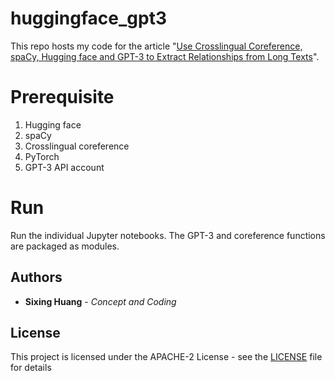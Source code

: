 # huggingface_gpt3

This repo hosts my code for the article "[Use Crosslingual Coreference, spaCy, Hugging face and GPT-3 to Extract Relationships from Long Texts](https://dgg32.medium.com/use-crosslingual-coreference-spacy-hugging-face-and-gpt-3-to-extract-relationships-from-long-17a9f7f48b9a)".


# Prerequisite

1. Hugging face
2. spaCy
3. Crosslingual coreference
4. PyTorch
5. GPT-3 API account


# Run

Run the individual Jupyter notebooks. The GPT-3 and coreference functions are packaged as modules.

## Authors

  

*  **Sixing Huang** - *Concept and Coding*

  

## License

  

This project is licensed under the APACHE-2 License - see the [LICENSE](LICENSE) file for details
